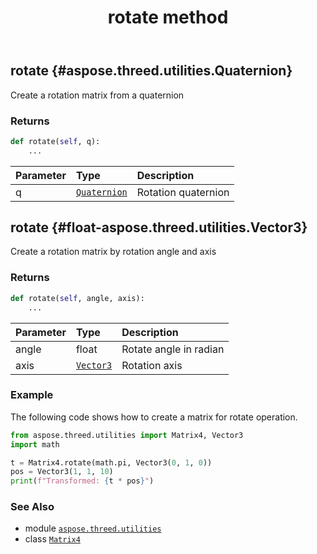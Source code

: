﻿---
title: rotate method
second_title: Aspose.3D for Python via .NET API References
description: 
type: docs
weight: 60
url: /aspose.threed.utilities/matrix4/rotate/
is_root: false
---

## rotate {#aspose.threed.utilities.Quaternion}

Create a rotation matrix from a quaternion


### Returns 





```python
def rotate(self, q):
    ...
```


| Parameter | Type | Description |
| :- | :- | :- |
| q | [`Quaternion`](/3d/python-net/aspose.threed.utilities/quaternion) | Rotation quaternion |


## rotate {#float-aspose.threed.utilities.Vector3}

Create a rotation matrix by rotation angle and axis


### Returns 





```python
def rotate(self, angle, axis):
    ...
```


| Parameter | Type | Description |
| :- | :- | :- |
| angle | float | Rotate angle in radian |
| axis | [`Vector3`](/3d/python-net/aspose.threed.utilities/vector3) | Rotation axis |

### Example 


The following code shows how to create a matrix for rotate operation.

```python
from aspose.threed.utilities import Matrix4, Vector3
import math

t = Matrix4.rotate(math.pi, Vector3(0, 1, 0))
pos = Vector3(1, 1, 10)
print(f"Transformed: {t * pos}")

```



### See Also
* module [`aspose.threed.utilities`](../../)
* class [`Matrix4`](/3d/python-net/aspose.threed.utilities/matrix4)

